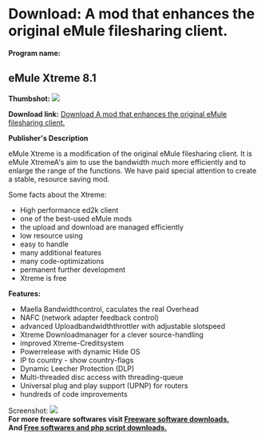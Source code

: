 # Download: A mod that enhances the original eMule filesharing client. 

**Program name:**

## eMule Xtreme 8.1

  
**Thumbshot:** ![](http://www.freewarefiles.com/screenshot/emulextreme_md.gif)   
  
**Download link:** [Download A mod that enhances the original eMule filesharing client. ](http://freesoftwares.boysofts.com/EMule-Xtreme_program_32894.html)  
  


**Publisher's Description**  
  


eMule Xtreme is a modification of the original eMule filesharing client. It is eMule XtremeA's aim to use the bandwidth much more efficiently and to enlarge the range of the functions. We have paid special attention to create a stable, resource saving mod. 

Some facts about the Xtreme:

  * High performance ed2k client 
  * one of the best-used eMule mods 
  * the upload and download are managed efficiently 
  * low resource using 
  * easy to handle 
  * many additional features 
  * many code-optimizations 
  * permanent further development 
  * Xtreme is free 

**Features:**

  * Maella Bandwidthcontrol, caculates the real Overhead 
  * NAFC (network adapter feedback control) 
  * advanced Uploadbandwidththrottler with adjustable slotspeed 
  * Xtreme Downloadmanager for a clever source-handling 
  * improved Xtreme-Creditsystem 
  * Powerrelease with dynamic Hide OS 
  * IP to country - show country-flags 
  * Dynamic Leecher Protection (DLP) 
  * Multi-threaded disc access with threading-queue 
  * Universal plug and play support (UPNP) for routers 
  * hundreds of code improvements 

  
  
Screenshot: ![](http://www.freewarefiles.com/screenshot/emulextreme.gif)   
**For more freeware softwares visit [Freeware software downloads.](http://freesoftwares.boysofts.com/)**   
**And [Free softwares and php script downloads.](http://www.boysofts.com/)**
